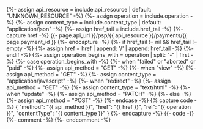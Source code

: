{%- assign api_resource = include.api_resource  | default: "UNKNOWN_RESOURCE" -%}
{%- assign operation = include.operation -%}
{%- assign content_type = include.content_type | default: "application/json" -%}
{%- assign href_tail = include.href_tail -%}
{%- capture href -%}
{{- page.api_url }}/psp/{{ api_resource }}/payments/{{ page.payment_id }}
{%- endcapture -%}
{%- if href_tail != nil && href_tail != empty -%}
    {%- assign href = href | append: '/' | append: href_tail -%}
{%- endif -%}
{%- assign operation_begins_with = operation | split: "-" | first -%}
{%- case operation_begins_with -%}
    {%- when "failed" or "aborted" or "paid" -%}
        {%- assign api_method = "GET" -%}
    {%- when "view" -%}
        {%- assign api_method = "GET" -%}
        {%- assign content_type = "application/javascript" -%}
    {%- when "redirect" -%}
        {%- assign api_method = "GET" -%}
        {%- assign content_type = "text/html" -%}
    {%- when "update" -%}
        {%- assign api_method = "PATCH" -%}
    {%- else -%}
        {%- assign api_method = "POST" -%}
{%- endcase -%}
{% capture code -%}
        {
            "method": "{{ api_method }}",
            "href": "{{ href }}",
            "rel": "{{ operation }}",
            "contentType": "{{ content_type }}"
        }
{%- endcapture -%}
{{- code -}}
{%- comment -%}
{%- endcomment -%}
